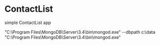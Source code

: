 # ContactList
simple ContactList app

"C:\Program Files\MongoDB\Server\3.4\bin\mongod.exe" --dbpath c:\data
"C:\Program Files\MongoDB\Server\3.4\bin\mongod.exe"
